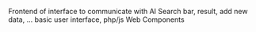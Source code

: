 Frontend of interface to communicate with AI
Search bar, result, add new data, ...
basic user interface, php/js
Web Components
